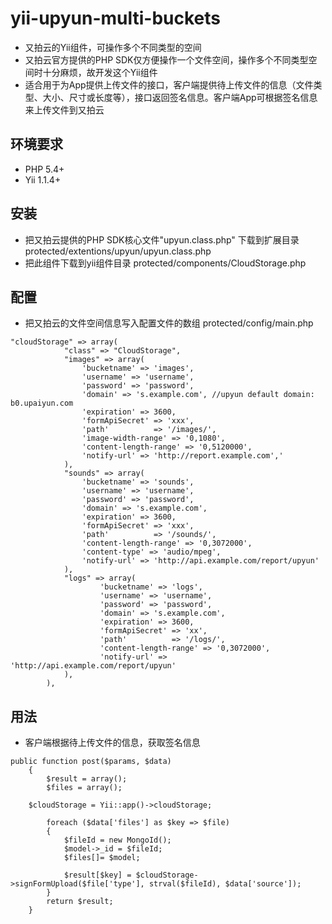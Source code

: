 # yii-upyun-multi-buckets
* 又拍云的Yii组件，可操作多个不同类型的空间
* 又拍云官方提供的PHP SDK仅方便操作一个文件空间，操作多个不同类型空间时十分麻烦，故开发这个Yii组件
* 适合用于为App提供上传文件的接口，客户端提供待上传文件的信息（文件类型、大小、尺寸或长度等），接口返回签名信息。客户端App可根据签名信息来上传文件到又拍云

## 环境要求
* PHP 5.4+
* Yii 1.1.4+

## 安装
* 把又拍云提供的PHP SDK核心文件"upyun.class.php" 下载到扩展目录 protected/extentions/upyun/upyun.class.php
* 把此组件下载到yii组件目录 protected/components/CloudStorage.php

## 配置
* 把又拍云的文件空间信息写入配置文件的数组 protected/config/main.php
```
"cloudStorage" => array(
            "class" => "CloudStorage",
            "images" => array(
                'bucketname' => 'images',
                'username' => 'username',
                'password' => 'password',
                'domain' => 's.example.com', //upyun default domain: b0.upaiyun.com
                'expiration' => 3600,
                'formApiSecret' => 'xxx',
                'path'          => '/images/',
                'image-width-range' => '0,1080',
                'content-length-range' => '0,5120000',
                'notify-url' => 'http://report.example.com','
            ),
            "sounds" => array(
                'bucketname' => 'sounds',
                'username' => 'username',
                'password' => 'password',
                'domain' => 's.example.com',
                'expiration' => 3600,
                'formApiSecret' => 'xxx',
                'path'          => '/sounds/',
                'content-length-range' => '0,3072000',
                'content-type' => 'audio/mpeg',
                'notify-url' => 'http://api.example.com/report/upyun'
            ),
            "logs" => array(
                    'bucketname' => 'logs',
                    'username' => 'username',
                    'password' => 'password',
                    'domain' => 's.example.com',
                    'expiration' => 3600,
                    'formApiSecret' => 'xx',
                    'path'          => '/logs/',
                    'content-length-range' => '0,3072000',
                    'notify-url' => 'http://api.example.com/report/upyun'
            ),
        ),
```

## 用法
* 客户端根据待上传文件的信息，获取签名信息
```
public function post($params, $data)
	{
		$result = array();
		$files = array();
    
    $cloudStorage = Yii::app()->cloudStorage;

		foreach ($data['files'] as $key => $file)
		{
			$fileId = new MongoId();
			$model->_id = $fileId;
			$files[]= $model;
			
			$result[$key] = $cloudStorage->signFormUpload($file['type'], strval($fileId), $data['source']);
		}
		return $result;
	}
```
